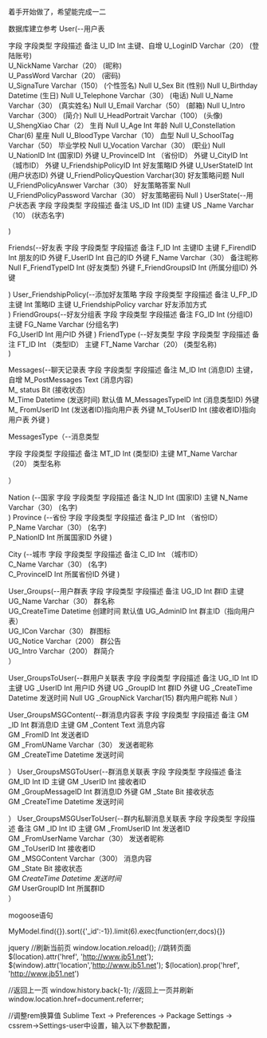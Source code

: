 着手开始做了，希望能完成一二

数据库建立参考
User(--用户表
              
字段    字段类型    字段描述    备注
U_ID    Int        主键、自增
U_LoginID    Varchar（20）    (登陆账号)    
U_NickName    Varchar（20）    (昵称)    
U_PassWord    Varchar（20）    (密码)    
U_SignaTure    Varchar（150）    (个性签名)    Null
U_Sex    Bit    (性别)    Null
U_Birthday    Datetime    (生日)    Null
U_Telephone    Varchar（30）    (电话)    Null
U_Name    Varchar（30）    (真实姓名)    Null
U_Email    Varchar（50）    (邮箱)    Null
U_Intro    Varchar（300）    (简介)    Null
U_HeadPortrait     Varchar（100）    (头像)    
U_ShengXiao    Char（2）    生肖    Null
U_Age    Int    年龄    Null
U_Constellation    Char(6)    星座    Null
U_BloodType    Varchar（10）    血型    Null
U_SchoolTag    Varchar（50）    毕业学校    Null
U_Vocation    Varchar（30）    (职业)    Null
U_NationID    Int    (国家ID)    外键
U_ProvinceID    Int    （省份ID）    外键
U_CityID    Int    （城市ID）    外键
U_FriendshipPolicyID    Int    好友策略ID    外键
U_UserStateID    Int    (用户状态ID)    外键
U_FriendPolicyQuestion    Varchar(30)    好友策略问题    Null
U_FriendPolicyAnswer    Varchar（30）    好友策略答案    Null
U_FriendPolicyPassword    Varchar（30）    好友策略密码    Null
)
UserState(--用户状态表
字段    字段类型    字段描述    备注
US_ID    Int    (ID)    主键
US _Name    Varchar（10）    (状态名字)    
            
)

Friends(--好友表
字段    字段类型    字段描述    备注
F_ID    Int    主键ID    主键
F_FirendID    Int    朋友的ID    外键
F_UserID    Int    自己的ID    外键
F_Name    Varchar（30）    备注昵称    Null
F_FriendTypeID    Int    (好友类型)    外键
F_FriendGroupsID    Int    (所属分组ID)    外键
            
) 
User_FriendshipPolicy(--添加好友策略
字段    字段类型    字段描述    备注
U_FP_ID主键    Int    策略ID    主键
U_FriendshipPolicy    varchar    好友添加方式    
)
FriendGroups(--好友分组表
字段    字段类型    字段描述    备注
FG_ID    Int    (分组ID)    主键
FG_Name    Varchar    (分组名字)    
FG_UserID    Int    用户ID    外键
)
FriendType (--好友类型
字段    字段类型    字段描述    备注
FT_ID    Int    （类型ID）    主键
FT_Name    Varchar（20）    (类型名称)    
)

Messages(--聊天记录表
字段    字段类型    字段描述    备注
M_ID    Int    (消息ID)    主键，自增
M_PostMessages    Text    (消息内容)    
M_ status    Bit    (接收状态)    
M_Time    Datetime    (发送时间)    默认值
M_MessagesTypeID    Int    (消息类型ID)    外键
M_ FromUserID     Int    (发送者ID)指向用户表    外键
M_ToUserID     Int    (接收者ID)指向用户表    外键
)

MessagesType（--消息类型

字段    字段类型    字段描述    备注
MT_ID    Int    (类型ID)    主键
MT_Name    Varchar（20）    类型名称    

） 


Nation (--国家
字段    字段类型    字段描述    备注
N_ID    Int    (国家ID)    主键
N_Name    Varchar（30）    (名字)    
)
Province (--省份
字段    字段类型    字段描述    备注
P_ID    Int    （省份ID）    
P_Name    Varchar（30）    (名字)    
P_NationID    Int    所属国家ID    外键
)

City (--城市
字段    字段类型    字段描述    备注
C_ID    Int    （城市ID）    
C_Name    Varchar（30）    (名字)    
C_ProvinceID    Int    所属省份ID    外键
)

User_Groups(--用户群表
字段    字段类型    字段描述    备注
UG_ID    Int    群ID    主键
UG_Name    Varchar（30）    群名称    
UG_CreateTime    Datetime    创建时间    默认值
UG_AdminID    Int    群主ID（指向用户表）    
UG_ICon    Varchar（30）    群图标    
UG_Notice    Varchar（200）    群公告    
UG_Intro    Varchar（200）    群简介    
）

User_GroupsToUser(--群用户关联表
字段    字段类型    字段描述    备注
UG_ID    Int    ID    主键
UG _UserID    Int    用户ID    外键
UG _GroupID    Int    群ID    外键
UG _CreateTime    Datetime    发送时间    Null
UG _GroupNick    Varchar(15)    群内用户昵称    Null
）

 

User_GroupsMSGContent(--群消息内容表
字段    字段类型    字段描述    备注
GM _ID    Int    群消息ID    主键
GM _Content    Text    消息内容    
GM _FromID    Int    发送者ID    
GM _FromUName    Varchar（30）    发送者昵称    
GM _CreateTime    Datetime    发送时间    
            
）
User_GroupsMSGToUser(--群消息关联表
字段    字段类型    字段描述    备注
GM_ID    Int    ID    主键
GM _UserID    Int    接收者ID    
GM _GroupMessageID    Int    群消息ID    外键
GM _State    Bit    接收状态    
GM _CreateTime    Datetime    发送时间    
            
）
User_GroupsMSGUserToUser(--群内私聊消息关联表
字段    字段类型    字段描述    备注
GM _ID    Int    ID    主键
GM _FromUserID    Int    发送者ID    
GM _FromUserName    Varchar（30）    发送者昵称    
GM _ToUserID    Int    接收者ID    
GM _MSGContent    Varchar（300）    消息内容    
GM _State    Bit    接收状态    
GM _CreateTime    Datetime    发送时间    
GM_ UserGroupID    Int    所属群ID    
）


mogoose语句

MyModel.find({}).sort({'_id':-1}).limit(6).exec(function(err,docs){})


jquery
//刷新当前页
window.location.reload();
//跳转页面
$(location).attr('href', 'http://www.jb51.net');
$(window).attr('location','http://www.jb51.net');
$(location).prop('href', 'http://www.jb51.net')

 //返回上一页
window.history.back(-1); 
 //返回上一页并刷新
window.location.href=document.referrer;

//调整rem换算值
Sublime Text -> Preferences -> Package Settings -> cssrem->Settings-user中设置，输入以下参数配置，